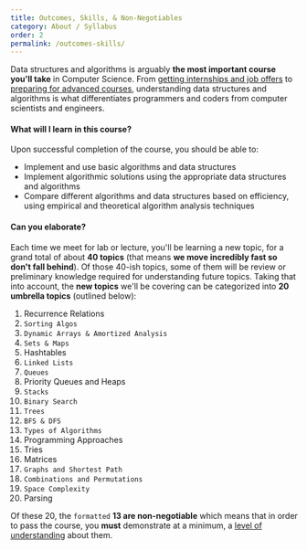 ```yaml
---
title: Outcomes, Skills, & Non-Negotiables
category: About / Syllabus
order: 2
permalink: /outcomes-skills/
---
```


Data structures and algorithms is arguably **the most important course you'll take** in Computer Science. From [getting internships and job offers](https://github.com/cassidoo/getting-a-gig) to [preparing for advanced courses](https://www.synergisticit.com/how-data-structures-and-algorithms-are-important-for-computer-science-graduates/), understanding data structures and algorithms is what differentiates programmers and coders from computer scientists and engineers.

#### What will I learn in this course?
Upon successful completion of the course, you should be able to:
- Implement and use basic algorithms and data structures
- Implement algorithmic solutions using the appropriate data structures and algorithms 
- Compare different algorithms and data structures based on efficiency, using empirical and theoretical algorithm analysis techniques

#### Can you elaborate?
Each time we meet for lab or lecture, you'll be learning a new topic, for a grand total of about **40 topics** (that means **we move incredibly fast so don't fall behind**). Of those 40-ish topics, some of them will be review or preliminary knowledge required for understanding future topics. Taking that into account, the **new topics** we'll be covering can be categorized into **20 umbrella topics** (outlined below):

1. Recurrence Relations
2. `Sorting Algos`
3. `Dynamic Arrays & Amortized Analysis`
4. `Sets & Maps`
5. Hashtables	
6. `Linked Lists`
7. `Queues`
8. Priority Queues and Heaps	
9. `Stacks`
10. `Binary Search`
11. `Trees`
12. `BFS & DFS`
13. `Types of Algorithms`
14. Programming Approaches	
15. Tries	
16. Matrices	
17. `Graphs and Shortest Path`
18. `Combinations and Permutations`
19. `Space Complexity`
20. Parsing	

Of these 20, the `formatted` **13 are non-negotiable** which means that in order to pass the course, you **must** demonstrate at a minimum, a [level of understanding](/grading) about them.